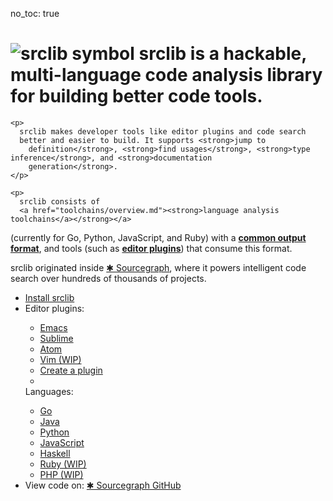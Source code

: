 no_toc: true

<h1><img alt="srclib symbol" src="../images/srclib_symbol.svg"/> <strong>srclib</strong> is a hackable, multi-language code analysis library for building better code tools.</h1>

<div class="row">
  <div class="col-sm-7">

    <p>
      srclib makes developer tools like editor plugins and code search
      better and easier to build. It supports <strong>jump to
        definition</strong>, <strong>find usages</strong>, <strong>type inference</strong>, and <strong>documentation
        generation</strong>.
    </p>

    <p>
      srclib consists of
      <a href="toolchains/overview.md"><strong>language analysis toolchains</a></strong></a>
(currently for Go, Python, JavaScript, and Ruby) with a
<a href="api/overview.md"><strong>common output format</strong></a>, and tools (such as <a href="plugins/TODO"><strong>editor plugins</strong></a>) that
consume this format.
</p>

<p>
  srclib originated inside
  <a href="https://sourcegraph.com" target="_blank">&#x2731; Sourcegraph</a>, where it powers
  intelligent code search over hundreds of thousands of projects.
</p>

<!-- TODO: insert newsletter form (newsletter2.html) -->

</div>

<div class="col-sm-5">

  <!-- TODO: style buttons -->
  <ul class="action-buttons list-unstyled">
    <li><a class="btn btn-sm btn-primary" href="/install"><i class="fa fa-download"></i> Install srclib</a></li>
    <li>
      <div class="two-columns">
        <div>
          <label>Editor plugins:</label>
          <ul class="list-unstyled">
            <li><a href="plugins/emacs.md">Emacs</a></li>
            <li><a href="plugins/sublimetext.md">Sublime</a></li>
            <li><a href="plugins/atom.md">Atom</a></li>
            <li><a href="plugins/vim.md">Vim (WIP)</a></li>
            <li><a href="plugins/creatingaplugin.md" class="contribute">Create a plugin</a></li>
            <li>&nbsp;</li>
          </ul>
        </div><!--
                --><div>
          <label>Languages:</label>
          <ul class="list-unstyled">
            <li><a href="toolchains/go.md">Go</a></li>
            <li><a href="toolchains/java.md">Java</a></li>
            <li><a href="toolchains/python.md">Python</a></li>
            <li><a href="toolchains/javascript.md">JavaScript</a></li>
            <li><a href="toolchains/haskell.md">Haskell</a></li>
            <li><a href="toolchains/ruby.md">Ruby (WIP)</a></li>
            <li><a href="toolchains/php.md">PHP (WIP)</a></li>
          </ul>
        </div>
      </div><!-- <div class="two-columns"> -->
    </li>
    <li>
      <label>View code on:</label>
      <a class="btn btn-sm btn-default" target="_blank" href="https://sourcegraph.com/sourcegraph/srclib">&#x2731; Sourcegraph</button></a><!--
                                                                                                                                             --><a class="btn btn-sm btn-default" target="_blank" href="https://github.com/sourcegraph/srclib"><i class="fa fa-github"></i> GitHub</a>
</li>
</ul><!-- <ul class="action-buttons list-unstyled"> -->
</div>
</div>
